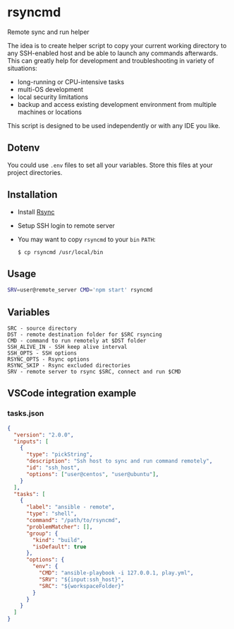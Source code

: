 # rsyncmd

Remote sync and run helper

The idea is to create helper script to copy your current working directory to any SSH-enabled host and be able to launch any commands afterwards.
This can greatly help for development and troubleshooting in variety of situations:

- long-running or CPU-intensive tasks
- multi-OS development
- local security limitations
- backup and access existing development environment from multiple machines or locations

This script is designed to be used independently or with any IDE you like.

## Dotenv

You could use `.env` files to set all your variables. Store this files at your project directories.

## Installation

- Install [Rsync](https://wiki.archlinux.org/index.php/Rsync)
- Setup SSH login to remote server
- You may want to copy `rsyncmd` to your `bin` `PATH`:

      $ cp rsyncmd /usr/local/bin

## Usage

```sh
SRV=user@remote_server CMD='npm start' rsyncmd
```

## Variables

    SRС - source directory
    DST - remote destination folder for $SRC rsyncing
    CMD - command to run remotely at $DST folder
    SSH_ALIVE_IN - SSH keep alive interval
    SSH_OPTS - SSH options
    RSYNC_OPTS - Rsync options
    RSYNC_SKIP - Rsync excluded directories
    SRV - remote server to rsync $SRC, connect and run $CMD

## VSCode integration example

### tasks.json

```json
{
  "version": "2.0.0",
  "inputs": [
    {
      "type": "pickString",
      "description": "Ssh host to sync and run command remotely",
      "id": "ssh_host",
      "options": ["user@centos", "user@ubuntu"],
    }
  ],
  "tasks": [
    {
      "label": "ansible - remote",
      "type": "shell",
      "command": "/path/to/rsyncmd",
      "problemMatcher": [],
      "group": {
        "kind": "build",
        "isDefault": true
      },
      "options": {
        "env": {
          "CMD": "ansible-playbook -i 127.0.0.1, play.yml",
          "SRV": "${input:ssh_host}",
          "SRC": "${workspaceFolder}"
        }
      }
    }
  ]
}

```
